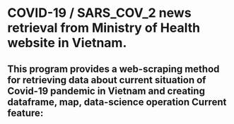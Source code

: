 # COVID-19 / SARS_COV_2 news retrieval from Ministry of Health website in Vietnam.
This program provides a web-scraping method for retrieving data about current situation of Covid-19 pandemic in Vietnam and creating dataframe, map, data-science operation
Current feature: 
- 
